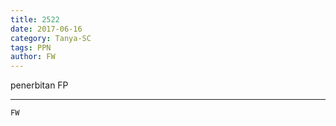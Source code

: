 ```yaml
---
title: 2522
date: 2017-06-16
category: Tanya-SC
tags: PPN
author: FW
---
```


penerbitan FP

---



`FW`
